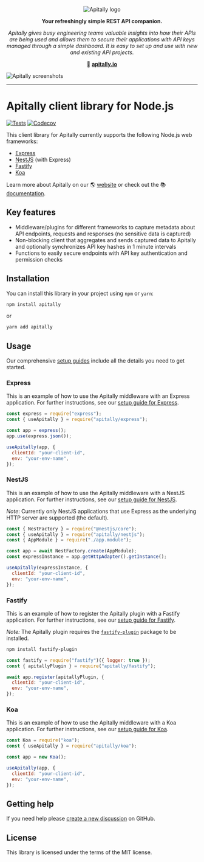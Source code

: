 <p align="center">
  <picture>
    <source media="(prefers-color-scheme: dark)" srcset="https://assets.apitally.io/logos/logo-vertical-dark.png">
    <source media="(prefers-color-scheme: light)" srcset="https://assets.apitally.io/logos/logo-vertical-light.png">
    <img alt="Apitally logo" src="https://assets.apitally.io/logos/logo-vertical-light.png">
  </picture>
</p>

<p align="center"><b>Your refreshingly simple REST API companion.</b></p>

<p align="center"><i>Apitally gives busy engineering teams valuable insights into how their APIs are being used and allows them to secure their applications with API keys managed through a simple dashboard. It is easy to set up and use with new and existing API projects.</i></p>

<p align="center">🔗 <b><a href="https://apitally.io" target="_blank">apitally.io</a></b></p>

![Apitally screenshots](https://assets.apitally.io/screenshots/overview.png)

---

# Apitally client library for Node.js

[![Tests](https://github.com/apitally/nodejs-client/actions/workflows/tests.yaml/badge.svg?event=push)](https://github.com/apitally/nodejs-client/actions)
[![Codecov](https://codecov.io/gh/apitally/nodejs-client/graph/badge.svg?token=j5jqlrL7Pd)](https://codecov.io/gh/apitally/nodejs-client)

This client library for Apitally currently supports the following Node.js web frameworks:

- [Express](https://docs.apitally.io/frameworks/express)
- [NestJS](https://docs.apitally.io/frameworks/nestjs) (with Express)
- [Fastify](https://docs.apitally.io/frameworks/fastify)
- [Koa](https://docs.apitally.io/frameworks/koa)

Learn more about Apitally on our 🌎 [website](https://apitally.io) or check out the 📚 [documentation](https://docs.apitally.io).

## Key features

- Middleware/plugins for different frameworks to capture metadata about API endpoints, requests and responses (no sensitive data is captured)
- Non-blocking client that aggregates and sends captured data to Apitally and optionally synchronizes API key hashes in 1 minute intervals
- Functions to easily secure endpoints with API key authentication and permission checks

## Installation

You can install this library in your project using `npm` or `yarn`:

```bash
npm install apitally
```

or

```bash
yarn add apitally
```

## Usage

Our comprehensive [setup guides](https://docs.apitally.io/quickstart) include all the details you need to get started.

### Express

This is an example of how to use the Apitally middleware with an Express application. For further instructions, see our [setup guide for Express](https://docs.apitally.io/frameworks/express).

```javascript
const express = require("express");
const { useApitally } = require("apitally/express");

const app = express();
app.use(express.json());

useApitally(app, {
  clientId: "your-client-id",
  env: "your-env-name",
});
```

### NestJS

This is an example of how to use the Apitally middleware with a NestJS application. For further instructions, see our [setup guide for NestJS](https://docs.apitally.io/frameworks/nestjs).

_Note_: Currently only NestJS applications that use Express as the underlying HTTP server are supported (the default).

```javascript
const { NestFactory } = require("@nestjs/core");
const { useApitally } = require("apitally/nestjs");
const { AppModule } = require("./app.module");

const app = await NestFactory.create(AppModule);
const expressInstance = app.getHttpAdapter().getInstance();

useApitally(expressInstance, {
  clientId: "your-client-id",
  env: "your-env-name",
});
```

### Fastify

This is an example of how to register the Apitally plugin with a Fastify application. For further instructions, see our [setup guide for Fastify](https://docs.apitally.io/frameworks/fastify).

_Note:_ The Apitally plugin requires the [`fastify-plugin`](https://www.npmjs.com/package/fastify-plugin) package to be installed.

```bash
npm install fastify-plugin
```

```javascript
const fastify = require("fastify")({ logger: true });
const { apitallyPlugin } = require("apitally/fastify");

await app.register(apitallyPlugin, {
  clientId: "your-client-id",
  env: "your-env-name",
});
```

### Koa

This is an example of how to use the Apitally middleware with a Koa application. For further instructions, see our [setup guide for Koa](https://docs.apitally.io/frameworks/koa).

```javascript
const Koa = require("koa");
const { useApitally } = require("apitally/koa");

const app = new Koa();

useApitally(app, {
  clientId: "your-client-id",
  env: "your-env-name",
});
```

## Getting help

If you need help please [create a new discussion](https://github.com/orgs/apitally/discussions/categories/q-a) on GitHub.

## License

This library is licensed under the terms of the MIT license.
